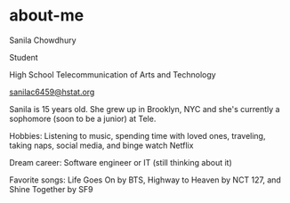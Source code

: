 # about-me
Sanila Chowdhury

Student

High School Telecommunication of Arts and Technology

sanilac6459@hstat.org

Sanila is 15 years old. She grew up in Brooklyn, NYC and she's currently a sophomore (soon to be a junior) at Tele.

Hobbies: Listening to music, spending time with loved ones, traveling, taking naps, social media, and binge watch Netflix

Dream career: Software engineer or IT (still thinking about it)

Favorite songs: Life Goes On by BTS, Highway to Heaven by NCT 127, and Shine Together by SF9